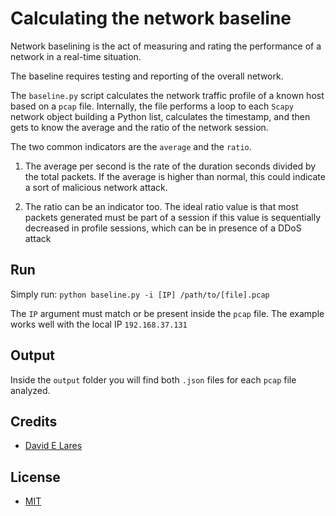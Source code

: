 # Calculating the network baseline

Network baselining is the act of measuring and rating the performance of a network in a real-time situation.

The baseline requires testing and reporting of the overall network.

The `baseline.py` script calculates the network traffic profile of a known host based on a `pcap` file. Internally, the file performs a loop to each `Scapy` network object building a Python list, calculates the timestamp, and then gets to know the average and the ratio of the network session.

The two common indicators are the `average` and the `ratio`.

1. The average per second is the rate of the duration seconds divided by the total packets. If the average is higher than normal, this could indicate a sort of malicious network attack.

2. The ratio can be an indicator too. The ideal ratio value is that most packets generated must be part of a session if this value is sequentially decreased in profile sessions, which can be in presence of a DDoS attack

## Run

Simply run: `python baseline.py -i [IP] /path/to/[file].pcap`

The `IP` argument must match or be present inside the `pcap` file. The example works well with the local IP `192.168.37.131`

## Output

Inside the `output` folder you will find both `.json` files for each `pcap` file analyzed.

## Credits

 - [David E Lares](https://twitter.com/davidlares3)

## License

 - [MIT](https://opensource.org/licenses/MIT)
